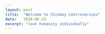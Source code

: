 ```yaml
---
layout: post
title:  "Welcome to Chinmoy controversies"
date:   2020-06-25
excerpt: "love humanity individually"
---
```


